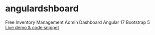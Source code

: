 # angulardshboard
Free Inventory Management Admin Dashboard Angular 17 Bootstrap 5<br>
[Live demo & code snippet
](https://therichpost.com/free-inventory-management-admin-dashboard-angular-17-bootstrap-5/)
